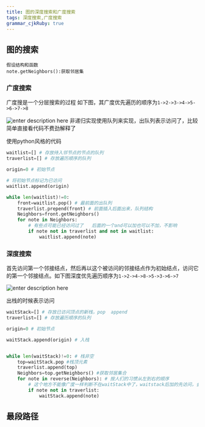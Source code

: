 ```yaml
---
title: 图的深度搜索和广度搜索
tags: 深度搜索,广度搜索
grammar_cjkRuby: true
---
```



## 图的搜索

``` 
假设结构和函数
note.getNeighbors():获取邻居集
```

### 广度搜索

广度搜是一个分层搜索的过程
如下图，其广度优先遍历的顺序为`1->2->3->4->5->6->7->8`

![enter description here](https://hosbimkimg.oss-cn-beijing.aliyuncs.com/pic/1536836116045.png)
非递归实现使用队列来实现，出队列表示访问了，比较简单直接看代码不费劲解释了

使用python风格的代码
``` python
waitlist=[] # 存放待入邻节点的节点的队列
traverlist=[] # 存放遍历顺序的队列

origin=0 # 初始节点

# 将初始节点标记为已访问
waitlist.append(origin)

while len(waitlist)!=0:
    front=waitlist.pop() # 最前面的出队列  
    traverlist.prepend(front) # 前面插入后面出来，队列结构
	Neighbors=front.getNeighbors() 
    for note in Neighbors:
		# 有些点可能已经访问过了   后面的一个and可以加也可以不加，不影响
		if note not in traverlist and not in waitlist:
	        waitlist.append(note)
```
### 深度搜索
首先访问第一个邻接结点，然后再以这个被访问的邻接结点作为初始结点，访问它的第一个邻接结点。如下图深度优先遍历顺序为`1->2->4->8->5->3->6->7`

![enter description here](https://hosbimkimg.oss-cn-beijing.aliyuncs.com/pic/1536836138907.png)

出栈的时候表示访问

``` python
waitStack=[] # 存放已访问顶点的新栈，pop  append 
traverlist=[] # 存放遍历顺序的队列

origin=0 # 初始节点

waitStack.append(origin) # 入栈


while len(waitStack)!=0: # 栈非空
    top=waitStack.pop #栈顶元素
	traverlist.append(top)
    Neighbors=top.getNeighbors() #获取邻居集合
  	for note in reverse(Neighbors): # 按人们的习惯从左到右的顺序
		# 这个地方不能像广度一样判断不在waitStack中了，waitstack后加的先访问，会影响顺序
		if note not in traverlist:
			waitStack.append(note)

```
## 最段路径
